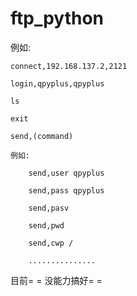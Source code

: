 # ftp_python

例如:

	connect,192.168.137.2,2121
	
	login,qpyplus,qpyplus
	
	ls
	
	exit
	
	send,(command)
	
	例如:
	
		send,user qpyplus
		
		send,pass qpyplus
		
		send,pasv
		
		send,pwd
		
		send,cwp /
		
		...............
		


目前= = 没能力搞好= =
